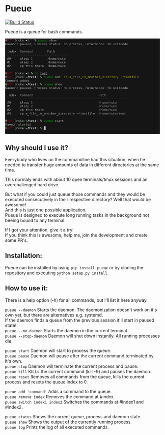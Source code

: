 # Pueue

[![Build Status](https://travis-ci.org/Nukesor/Pueue.svg?branch=master)](https://travis-ci.org/nukesor/pueue)

Pueue is a queue for bash commands.

![Pueue](https://raw.githubusercontent.com/Nukesor/images/master/pueue.png)

## Why should I use it?

Everybody who lives on the commandline had this situation, when he needed to transfer huge amounts of data in different directories at the same time.

This normaly ends with about 10 open terminals/tmux sessions and an overchallenged hard drive.

But what if you could just queue those commands and they would be executed consecutively in their respective directory? Well that would be awesome!  
And this is just one possible application.  
Pueue is designed to execute long running tasks in the background not beeing bound to any terminal.

If I got your attention, give it a try!  
If you think this is awesome, help me, join the development and create some PR's.

## Installation:

Pueue can be installed by using `pip install pueue` or by cloning the repository and executing `python setup.py install`.

## How to use it:

There is a help option (-h) for all commands, but I'll list it here anyway.

`pueue --daemon` Starts the daemon. The daemonization doesn't work on it's own yet, but there are alternatives e.g. systemd.  
If the daemon finds a queue from the previous session it'll start in paused state!!  
`pueue --no-daemon` Starts the daemon in the current terminal.  
`pueue --stop-daemon` Daemon will shut down instantly. All running processes die.  

`pueue start` Daemon will start to process the queue.  
`pueue pause` Daemon will pause after the current command terminated by it's own.  
`pueue stop` Daemon will terminate the current process and pause.  
`pueue kill` KILLs the current command (kill -9) and pauses the daemon.  
`pueue reset` Removes all commands from the queue, kills the current process and resets the queue index to 0.  

`pueue add 'command'` Adds a command to the queue.  
`pueue remove index` Removes the command at #index.  
`pueue switch index1 index2` Switches the commands at #index1 and #index2.  

`pueue status` Shows the current queue, process and daemon state.  
`pueue show` Shows the output of the currently running process.  
`pueue log` Prints the log of all executed commands.  

